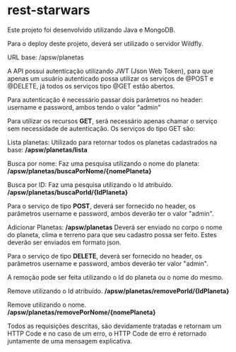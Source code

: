 # rest-starwars

Este projeto foi desenvolvido utilizando Java e MongoDB.

Para o deploy deste projeto, deverá ser utilizado o servidor Wildfly.

URL base: /apsw/planetas

A API possui autenticação utilizando JWT (Json Web Token), para que apenas um usuário autenticado possa utilizar os serviços de @POST e @DELETE, já todos os serviços tipo @GET estão abertos. 

Para autenticação é necessário passar dois parâmetros no header:
username e password, ambos tendo o valor "admin"

Para utilizar os recursos **GET**, será necessário apenas chamar o serviço sem necessidade de autenticação. Os serviços do tipo GET são:

Lista planetas:
Utilizado para retornar todos os planetas cadastrados na base:
**/apsw/planetas/lista**

Busca por nome:
Faz uma pesquisa utilizando o nome do planeta:
**/apsw/planetas/buscaPorNome/{nomePlaneta}**

Busca por ID:
Faz uma pesquisa utilizando o Id atribuído.
**/apsw/planetas/buscaPorId/{IdPlaneta}**

Para o serviço de tipo **POST**, deverá ser fornecido no header, os parâmetros username e password, ambos deverão ter o valor "admin".

Adicionar Planetas:
**/apsw/planetas**
Deverá ser enviado no corpo o nome do planeta, clima e terreno para que seu cadastro possa ser feito. Estes deverão ser enviados em formato json.

Para o serviço de tipo **DELETE**,  deverá ser fornecido no header, os parâmetros username e password, ambos deverão ter valor "admin".

A remoção pode ser feita utilizando o Id do planeta ou o nome do mesmo.

Remove utilizando o Id atribuído.
**/apsw/planetas/removePorId/{IdPlaneta}**

Remove utilizando o nome.
**/apsw/planetas/removePorNome/{nomePlaneta}**

Todos as requisições descritas, são devidamente tratadas e retornam um HTTP Code e no caso de um erro, o HTTP Code de erro é retornado juntamente de uma mensagem explicativa.
